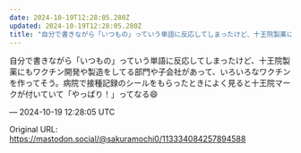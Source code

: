 ```yaml
---
date: 2024-10-19T12:28:05.280Z
updated: 2024-10-19T12:28:05.280Z
title: "自分で書きながら「いつもの」っていう単語に反応してしまったけど、十王院製薬にもワ[...]"
---
```


<p>自分で書きながら「いつもの」っていう単語に反応してしまったけど、十王院製薬にもワクチン開発や製造をしてる部門や子会社があって、いろいろなワクチンを作ってそう。病院で接種記録のシールをもらったときによく見ると十王院マークが付いていて「やっぱり！」ってなる😄</p>

&mdash; 2024-10-19 12:28:05 UTC

Original URL: https://mastodon.social/@sakuramochi0/113334084257894588
